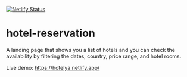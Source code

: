 [![Netlify Status](https://api.netlify.com/api/v1/badges/5d8edac9-3d75-4c7e-922d-c2971114d24f/deploy-status)](https://app.netlify.com/sites/hotelya/deploys)

# hotel-reservation
A landing page that shows you a list of hotels and you can check the availability by filtering the dates, country, price range, and hotel rooms.


Live demo: https://hotelya.netlify.app/
